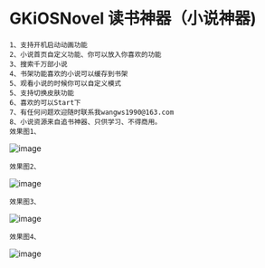 # GKiOSNovel 读书神器（小说神器)

    1、支持开机启动动画功能
    2、小说首页自定义功能、你可以放入你喜欢的功能
    3、搜索千万部小说
    4、书架功能喜欢的小说可以缓存到书架
    5、观看小说的时候你可以自定义模式
    5、支持切换皮肤功能
    6、喜欢的可以Start下
    7、有任何问题欢迎随时联系我wangws1990@163.com
    8、小说资源来自追书神器、只供学习、不得商用。
    效果图1、
    
![image](https://github.com/tianya2416/GKiOSNovel/blob/master/GKiOSNovel/GKiOSNovel/Class/Resource/1.png)

    效果图2、

![image](https://github.com/tianya2416/GKiOSNovel/blob/master/GKiOSNovel/GKiOSNovel/Class/Resource/2.png)

    效果图3、

![image](https://github.com/tianya2416/GKiOSNovel/blob/master/GKiOSNovel/GKiOSNovel/Class/Resource/3.png)

    效果图4、

![image](https://github.com/tianya2416/GKiOSNovel/blob/master/GKiOSNovel/GKiOSNovel/Class/Resource/4.png)
